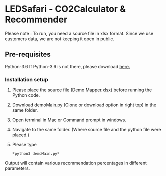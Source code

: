 # LEDSafari - CO2Calculator & Recommender 

Please note : To run, you need a source file in xlsx format. Since we use customers data, we are not keeping it open in public.

## Pre-requisites
Python-3.6
If Python-3.6 is not there, please download [here.](https://www.python.org/downloads/)

### Installation setup
1. Please place the source file (Demo Mapper.xlsx) before running the Python code.
2. Download demoMain.py (Clone or download option in right top) in the same folder.
3. Open terminal in Mac or Command prompt in windows.
4. Navigate to the same folder. (Where source file and the python file were placed.)
5. Please type

	```*python3 demoMain.py*```

Output will contain various recommendation percentages in different parameters.			